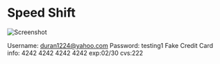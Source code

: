 # Speed Shift
![Screenshot](https://user-images.githubusercontent.com/84324251/145841837-d5ae067e-ac61-4a69-a9dd-474efe92b2f0.png)


Username: duran1224@yahoo.com
Password: testing1
Fake Credit Card info: 4242 4242 4242 4242 exp:02/30 cvs:222
